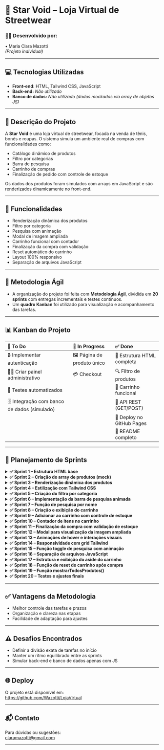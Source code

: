# 🌌 Star Void – Loja Virtual de Streetwear

### 👩‍💻 Desenvolvido por:  
• Maria Clara Mazotti  
*(Projeto individual)*

---

## 💻 Tecnologias Utilizadas

- **Front-end:** HTML, Tailwind CSS, JavaScript  
- **Back-end:** *Não utilizado*  
- **Banco de dados:** *Não utilizado (dados mockados via array de objetos JS)*  

---

## 📝 Descrição do Projeto

A **Star Void** é uma loja virtual de streetwear, focada na venda de tênis, bonés e roupas. O sistema simula um ambiente real de compras com funcionalidades como:

- Catálogo dinâmico de produtos  
- Filtro por categorias  
- Barra de pesquisa  
- Carrinho de compras  
- Finalização de pedido com controle de estoque

Os dados dos produtos foram simulados com arrays em JavaScript e são renderizados dinamicamente no front-end.

---

## 🚀 Funcionalidades

- Renderização dinâmica dos produtos  
- Filtro por categoria  
- Pesquisa com animação  
- Modal de imagem ampliada  
- Carrinho funcional com contador  
- Finalização da compra com validação  
- Reset automático do carrinho  
- Layout 100% responsivo  
- Separação de arquivos JavaScript  

---

## 🧠 Metodologia Ágil

- A organização do projeto foi feita com **Metodologia Ágil**, dividida em **20 sprints** com entregas incrementais e testes contínuos.
- Um **quadro Kanban** foi utilizado para visualização e acompanhamento das tarefas.

---

## 📊 Kanban do Projeto

| 📌 To Do                                     | 🚧 In Progress              | ✅ Done                    |
| :-------------------------------------------| :-------------------------- | :------------------------- |
| 🔒 Implementar autenticação                  | 🖼️ Página de produto único | 🧱 Estrutura HTML completa |
| 🧑‍💼 Criar painel administrativo             | 💳 Checkout                 | 🔍 Filtro de produtos      |
| 🧪 Testes automatizados                      |                             | 🛒 Carrinho funcional       |
| 🗄️ Integração com banco de dados (simulado) |                             | 🔗 API REST (GET/POST)     |
|                                              |                             | 🚀 Deploy no GitHub Pages  |
|                                              |                             | 📘 README completo          |

---

## 📅 Planejamento de Sprints

<details>
  <summary><strong>✅ Sprint 1 – Estrutura HTML base</strong></summary>

- **O que foi feito:** Criada a estrutura do `index.html` com os elementos básicos do site e links para scripts.  
- **Desenvolvedor:** Maria Clara  
- **Período de desenvolvimento:** 1 dia  
- **Período de testes:** 1 dia  
- **Período de revisão:** 1 dia  
- **Período de deploy:** 1 dia  
- **Data:** 01/08/2025 – 02/08/2025  

</details>

<details>
  <summary><strong>✅ Sprint 2 – Criação do array de produtos (mock)</strong></summary>

- **O que foi feito:** Criado array `produtos[]` com objetos contendo nome, valor, categoria, imagem e estoque.  
- **Desenvolvedor:** Maria Clara  
- **Período de desenvolvimento:** 1 dia  
- **Período de testes:** 1 dia  
- **Período de revisão:** 1 dia  
- **Período de deploy:** 1 dia  
- **Data:** 03/08/2025 – 04/08/2025  

</details>

<details>
  <summary><strong>✅ Sprint 3 – Renderização dinâmica dos produtos</strong></summary>

- **O que foi feito:** Função `renderizarProdutos()` criada para exibir os produtos dinamicamente com base no array.  
- **Desenvolvedor:** Maria Clara  
- **Período de desenvolvimento:** 1 dia  
- **Período de testes:** 1 dia  
- **Período de revisão:** 1 dia  
- **Período de deploy:** 1 dia  
- **Data:** 05/08/2025 – 06/08/2025  

</details>

<details>
  <summary><strong>✅ Sprint 4 – Estilização com Tailwind CSS</strong></summary>

- **O que foi feito:** Aplicação do Tailwind nos cards de produto, header, botões e responsividade básica.  
- **Desenvolvedor:** Maria Clara  
- **Período de desenvolvimento:** 1 dia  
- **Período de testes:** 1 dia  
- **Período de revisão:** 1 dia  
- **Período de deploy:** 1 dia  
- **Data:** 07/08/2025 – 08/08/2025  

</details>

<details>
  <summary><strong>✅ Sprint 5 – Criação do filtro por categoria</strong></summary>

- **O que foi feito:** Botões de categoria que filtram os produtos com a função `filtrarCategoria()`.  
- **Desenvolvedor:** Maria Clara  
- **Período de desenvolvimento:** 1 dia  
- **Período de testes:** 1 dia  
- **Período de revisão:** 1 dia  
- **Período de deploy:** 1 dia  
- **Data:** 09/08/2025 – 10/08/2025  

</details>

<details>
  <summary><strong>✅ Sprint 6 – Implementação da barra de pesquisa animada</strong></summary>

- **O que foi feito:** Criado botão que exibe/esconde o campo de busca com transição visual.  
- **Desenvolvedor:** Maria Clara  
- **Período de desenvolvimento:** 1 dia  
- **Período de testes:** 1 dia  
- **Período de revisão:** 1 dia  
- **Período de deploy:** 1 dia  
- **Data:** 11/08/2025 – 12/08/2025  

</details>

<details>
  <summary><strong>✅ Sprint 7 – Função de pesquisa por nome</strong></summary>

- **O que foi feito:** Implementada função `pesquisarProduto()` com normalização e atualização dinâmica.  
- **Desenvolvedor:** Maria Clara  
- **Período de desenvolvimento:** 1 dia  
- **Período de testes:** 1 dia  
- **Período de revisão:** 1 dia  
- **Período de deploy:** 1 dia  
- **Data:** 13/08/2025 – 14/08/2025  

</details>

<details>
  <summary><strong>✅ Sprint 8 – Criação e exibição do carrinho</strong></summary>

- **O que foi feito:** Criado `aside` fixo que exibe os itens do carrinho com botão de fechar.  
- **Desenvolvedor:** Maria Clara  
- **Período de desenvolvimento:** 1 dia  
- **Período de testes:** 1 dia  
- **Período de revisão:** 1 dia  
- **Período de deploy:** 1 dia  
- **Data:** 15/08/2025 – 16/08/2025  

</details>

<details>
  <summary><strong>✅ Sprint 9 – Adicionar ao carrinho com controle de estoque</strong></summary>

- **O que foi feito:** Implementada função `adicionarAoCarrinho(id)` com controle de quantidade e estoque.  
- **Desenvolvedor:** Maria Clara  
- **Período de desenvolvimento:** 1 dia  
- **Período de testes:** 1 dia  
- **Período de revisão:** 1 dia  
- **Período de deploy:** 1 dia  
- **Data:** 17/08/2025 – 18/08/2025  

</details>

<details>
  <summary><strong>✅ Sprint 10 – Contador de itens no carrinho</strong></summary>

- **O que foi feito:** Ícone no topo com contador atualizado a cada adição.  
- **Desenvolvedor:** Maria Clara  
- **Período de desenvolvimento:** 1 dia  
- **Período de testes:** 1 dia  
- **Período de revisão:** 1 dia  
- **Período de deploy:** 1 dia  
- **Data:** 19/08/2025 – 20/08/2025  

</details>

<details>
  <summary><strong>✅ Sprint 11 – Finalização da compra com validação de estoque</strong></summary>

- **O que foi feito:** Validação do estoque antes da compra e decremento do mesmo após finalização.  
- **Desenvolvedor:** Maria Clara  
- **Período de desenvolvimento:** 1 dia  
- **Período de testes:** 1 dia  
- **Período de revisão:** 1 dia  
- **Período de deploy:** 1 dia  
- **Data:** 21/08/2025 – 22/08/2025  

</details>

<details>
  <summary><strong>✅ Sprint 12 – Modal para visualização da imagem ampliada</strong></summary>

- **O que foi feito:** Criado modal com fundo escuro que exibe imagem ampliada ao clicar.  
- **Desenvolvedor:** Maria Clara  
- **Período de desenvolvimento:** 1 dia  
- **Período de testes:** 1 dia  
- **Período de revisão:** 1 dia  
- **Período de deploy:** 1 dia  
- **Data:** 23/08/2025 – 24/08/2025  

</details>

<details>
  <summary><strong>✅ Sprint 13 – Animações de hover e interações visuais</strong></summary>

- **O que foi feito:** Animações de escala e hover em botões e produtos com Tailwind.  
- **Desenvolvedor:** Maria Clara  
- **Período de desenvolvimento:** 1 dia  
- **Período de testes:** 1 dia  
- **Período de revisão:** 1 dia  
- **Período de deploy:** 1 dia  
- **Data:** 25/08/2025 – 26/08/2025  

</details>

<details>
  <summary><strong>✅ Sprint 14 – Responsividade com grid Tailwind</strong></summary>

- **O que foi feito:** Layout adaptado com grid responsivo usando `grid-cols` para celular, tablet e desktop.  
- **Desenvolvedor:** Maria Clara  
- **Período de desenvolvimento:** 1 dia  
- **Período de testes:** 1 dia  
- **Período de revisão:** 1 dia  
- **Período de deploy:** 1 dia  
- **Data:** 27/08/2025 – 28/08/2025  

</details>

<details>
  <summary><strong>✅ Sprint 15 – Função toggle de pesquisa com animação</strong></summary>

- **O que foi feito:** Alternância entre mostrar e ocultar o campo de busca.  
- **Desenvolvedor:** Maria Clara  
- **Período de desenvolvimento:** 1 dia  
- **Período de testes:** 1 dia  
- **Período de revisão:** 1 dia  
- **Período de deploy:** 1 dia  
- **Data:** 29/08/2025 – 30/08/2025  

</details>

<details>
  <summary><strong>✅ Sprint 16 – Separação de arquivos JavaScript</strong></summary>

- **O que foi feito:** Organização do código JS em arquivos separados por função (`main.js`, `categorias.js`).  
- **Desenvolvedor:** Maria Clara  
- **Período de desenvolvimento:** 1 dia  
- **Período de testes:** 1 dia  
- **Período de revisão:** 1 dia  
- **Período de deploy:** 1 dia  
- **Data:** 31/08/2025 – 01/09/2025  

</details>

<details>
  <summary><strong>✅ Sprint 17 – Estrutura e exibição do aside do carrinho</strong></summary>

- **O que foi feito:** Carrinho com rolagem e exibição dos itens com nome e valor total.  
- **Desenvolvedor:** Maria Clara  
- **Período de desenvolvimento:** 1 dia  
- **Período de testes:** 1 dia  
- **Período de revisão:** 1 dia  
- **Período de deploy:** 1 dia  
- **Data:** 02/09/2025 – 03/09/2025  

</details>

<details>
  <summary><strong>✅ Sprint 18 – Função de reset do carrinho após compra</strong></summary>

- **O que foi feito:** Esvaziamento do array `carrinho[]` e atualização visual.  
- **Desenvolvedor:** Maria Clara  
- **Período de desenvolvimento:** 1 dia  
- **Período de testes:** 1 dia  
- **Período de revisão:** 1 dia  
- **Período de deploy:** 1 dia  
- **Data:** 04/09/2025 – 05/09/2025  

</details>

<details>
  <summary><strong>✅ Sprint 19 – Função mostrarTodosProdutos()</strong></summary>

- **O que foi feito:** Botão que renderiza todos os produtos novamente.  
- **Desenvolvedor:** Maria Clara  
- **Período de desenvolvimento:** 1 dia  
- **Período de testes:** 1 dia  
- **Período de revisão:** 1 dia  
- **Período de deploy:** 1 dia  
- **Data:** 06/09/2025 – 07/09/2025  

</details>

<details>
  <summary><strong>✅ Sprint 20 – Testes e ajustes finais</strong></summary>

- **O que foi feito:** Testes de funcionalidade e ajustes de margin, espaçamentos e responsividade.  
- **Desenvolvedor:** Maria Clara  
- **Período de desenvolvimento:** 1 dia  
- **Período de testes:** 1 dia  
- **Período de revisão:** 1 dia  
- **Período de deploy:** 1 dia  
- **Data:** 08/09/2025 – 09/09/2025  

</details>

---

## ✅ Vantagens da Metodologia

- Melhor controle das tarefas e prazos  
- Organização e clareza nas etapas  
- Facilidade de adaptação para ajustes  

---

## ⚠️ Desafios Encontrados

- Definir a divisão exata de tarefas no início  
- Manter um ritmo equilibrado entre as sprints  
- Simular back-end e banco de dados apenas com JS  

---

## 🌐 Deploy

O projeto está disponível em:  
https://github.com/Wazotti/LojaVirtual

---

## 📬 Contato

Para dúvidas ou sugestões:  
claramazotti@gmail.com

---

